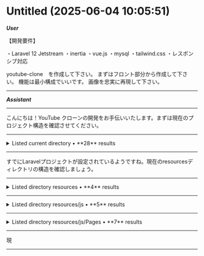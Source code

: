 <!-- Generated by SpecStory -->

# Untitled (2025-06-04 10:05:51)

_**User**_

【開発要件】

・Laravel 12 Jetstream
・inertia
・vue.js
・mysql
・tailwind.css
・レスポンシブ対応

youtube-clone　を作成して下さい。
まずはフロント部分から作成して下さい。
機能は最小構成でいいです。
画像を忠実に再現して下さい。

---

_**Assistant**_



---

こんにちは！YouTube クローンの開発をお手伝いいたします。まずは現在のプロジェクト構造を確認させてください。

---

<details>
            <summary>Listed current directory • **28** results</summary>
        
| Name |
|-------|
| 📁 `database` |
| 📁 `.git` |
| 📄 `.cursorindexingignore` |
| 📁 `.specstory` |
| 📁 `node_modules` |
| 📁 `public` |
| 📄 `package-lock.json` |
| 📁 `resources` |
| 📄 `jsconfig.json` |
| 📄 `vite.config.js` |
| 📄 `postcss.config.js` |
| 📄 `tailwind.config.js` |
| 📄 `package.json` |
| 📁 `routes` |
| 📁 `config` |
| 📄 `composer.lock` |
| 📁 `vendor` |
| 📄 `composer.json` |
| 📁 `app` |
| 📁 `storage` |
| 📁 `tests` |
| 📁 `bootstrap` |
| 📄 `.editorconfig` |
| 📄 `.gitattributes` |
| 📄 `.gitignore` |
| 📄 `artisan` |
| 📄 `phpunit.xml` |
| 📄 `README.md` |

</details>

---

すでにLaravelプロジェクトが設定されているようですね。現在のresourcesディレクトリの構造を確認しましょう。

---

<details>
            <summary>Listed directory resources • **4** results</summary>
        
| Name |
|-------|
| 📁 `views` |
| 📁 `markdown` |
| 📁 `js` |
| 📁 `css` |

</details>

---

<details>
            <summary>Listed directory resources/js • **5** results</summary>
        
| Name |
|-------|
| 📄 `app.js` |
| 📁 `Layouts` |
| 📁 `Components` |
| 📁 `Pages` |
| 📄 `bootstrap.js` |

</details>

---

<details>
            <summary>Listed directory resources/js/Pages • **7** results</summary>
        
| Name |
|-------|
| 📄 `TermsOfService.vue` |
| 📄 `PrivacyPolicy.vue` |
| 📄 `Dashboard.vue` |
| 📁 `Profile` |
| 📁 `Auth` |
| 📁 `API` |
| 📄 `Welcome.vue` |

</details>

---

現

---

